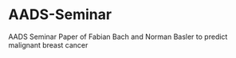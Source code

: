 # AADS-Seminar
AADS Seminar Paper of Fabian Bach and Norman Basler to predict malignant breast cancer
